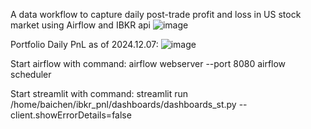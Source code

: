 A data workflow to capture daily post-trade profit and loss in US stock market using Airflow and IBKR api
![image](https://github.com/user-attachments/assets/bd9fd484-e51b-40c6-9569-56b384e7a95f)






Portfolio Daily PnL as of 2024.12.07:
![image](https://github.com/user-attachments/assets/c4cd778c-b591-47e9-89cc-53da27570229)


Start airflow with command:
airflow webserver --port 8080
airflow scheduler

Start streamlit with command:
streamlit run /home/baichen/ibkr_pnl/dashboards/dashboards_st.py --client.showErrorDetails=false































